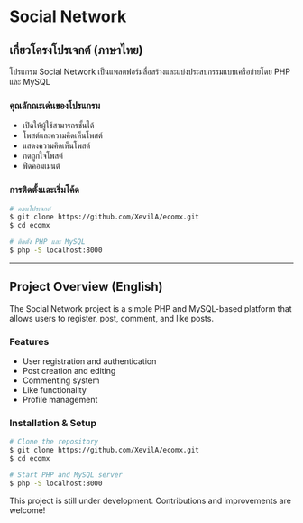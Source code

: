 # Social Network

## เกี่ยวโครงโปรเจกต์ (ภาษาไทย)

โปรแกรม Social Network เป็นแพลตฟอร์มสื่อสร้างและแบ่งประสบกรรมแบบเครือข่ายโดย PHP และ MySQL

### คุณลักณะเด่นของโปรแกรม
- เปิดให้ผู้ใช้สามารถรชั้นได้
- โพสต์และความคิดเห็นโพสต์
- แสดงความคิดเห็นโพสต์
- กดถูกใจโพสต์
- ฟีดคอมเมนต์

### การติดตั้งและเริ่มโค้ด
```bash
# คลนโปรเจกต์
$ git clone https://github.com/XevilA/ecomx.git
$ cd ecomx

# ติดตั้ง PHP และ MySQL
$ php -S localhost:8000
```

---

## Project Overview (English)

The Social Network project is a simple PHP and MySQL-based platform that allows users to register, post, comment, and like posts.

### Features
- User registration and authentication
- Post creation and editing
- Commenting system
- Like functionality
- Profile management

### Installation & Setup
```bash
# Clone the repository
$ git clone https://github.com/XevilA/ecomx.git
$ cd ecomx

# Start PHP and MySQL server
$ php -S localhost:8000
```

This project is still under development. Contributions and improvements are welcome!

